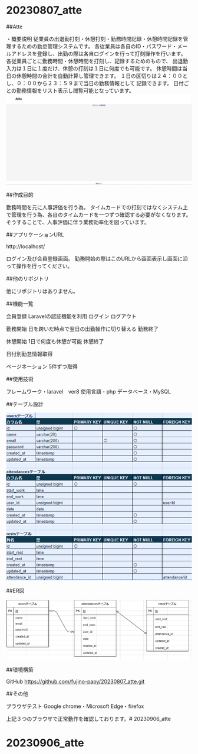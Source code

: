 # 20230807_atte

##Atte

・概要説明
従業員の出退勤打刻・休憩打刻・勤務時間記録・休憩時間記録を管理するための勤怠管理システムです。
各従業員は各自のID・パスワード・メールアドレスを登録し、出勤の際は各自ログインを行って打刻操作を行います。
各従業員ごとに勤務時間・休憩時間を打刻し、記録するためのもので、
出退勤入力は１日に１度だけ、休憩の打刻は１日に何度でも可能です。
休憩時間は当日の休憩時間の合計を自動計算し管理できます。
１日の区切りは２４：００とし、０：００から２３：５９まで当日の勤務情報として
記録できます。
日付ごとの勤務情報をリスト表示し閲覧可能となっています。
![トップ画像](image-1.png)


##作成目的

勤務時間を元に人事評価を行う為。
タイムカードでの打刻ではなくシステム上で管理を行う為、各自のタイムカードを一つずつ確認する必要がなくなります。
そうすることで、人事評価に伴う業務効率化を図っています。


##アプリケーションURL

http://localhost/

ログイン及び会員登録画面。
勤務開始の際はこのURLから画面表示し画面に沿って操作を行ってください。


##他のリポジトリ

他にリポジトリはありません。

##機能一覧

会員登録	Laravelの認証機能を利用
ログイン
ログアウト

勤務開始	日を跨いだ時点で翌日の出勤操作に切り替える
勤務終了

休憩開始	1日で何度も休憩が可能
休憩終了

日付別勤怠情報取得

ページネーション	5件ずつ取得

##使用技術

フレームワーク・laravel　ver8
使用言語・php
データベース・MySQL

##テーブル設計

![テーブル設計書](image.png)



##ER図

![ER図](image-2.png)



##環境構築

GitHub
https://github.com/fujino-papy/20230807_atte.git



##その他

ブラウザテスト
Google chrome・Microsoft Edge・firefox

上記３つのブラウザで正常動作を確認しております。# 20230906_atte
# 20230906_atte
